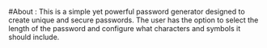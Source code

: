 #About : 
This is a simple yet powerful password generator designed to create unique and secure passwords.
The user has the option to select the length of the password and configure what characters and symbols it should include.

